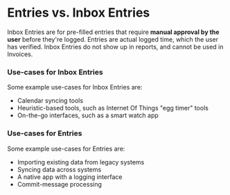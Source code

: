 # Entries vs. Inbox Entries

Inbox Entries are for pre-filled entries that require **manual approval by the user** before they're logged. Entries are actual logged time, which the user has verified. Inbox Entries do not show up in reports, and cannot be used in Invoices.

### Use-cases for Inbox Entries

Some example use-cases for Inbox Entries are:

* Calendar syncing tools
* Heuristic-based tools, such as Internet Of Things "egg timer" tools
* On-the-go interfaces, such as a smart watch app

### Use-cases for Entries

Some example use-cases for Entries are:

* Importing existing data from legacy systems
* Syncing data across systems
* A native app with a logging interface
* Commit-message processing